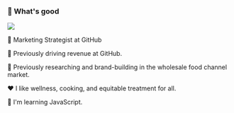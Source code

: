 ### :wave: What's good 

![](https://media.giphy.com/media/l4KhNBgG8RaItFkDS/giphy.gif)

🚀 Marketing Strategist at GitHub

:red_car: Previously driving revenue at GitHub. 

🔭 Previously researching and brand-building in the wholesale food channel market. 

:heart: I like wellness, cooking, and equitable treatment for all.

:seedling: I'm learning JavaScript.




<!--
**aarchuleta/aarchuleta** is a ✨ _special_ ✨ repository because its `README.md` (this file) appears on your GitHub profile.

Here are some ideas to get you started:

- 🔭 I’m currently working on ...
- 🌱 I’m currently learning ...
- 👯 I’m looking to collaborate on ...
- 🤔 I’m looking for help with ...
- 💬 Ask me about ...
- 📫 How to reach me: ...
- 😄 Pronouns: ...
- ⚡ Fun fact: ...
-->
